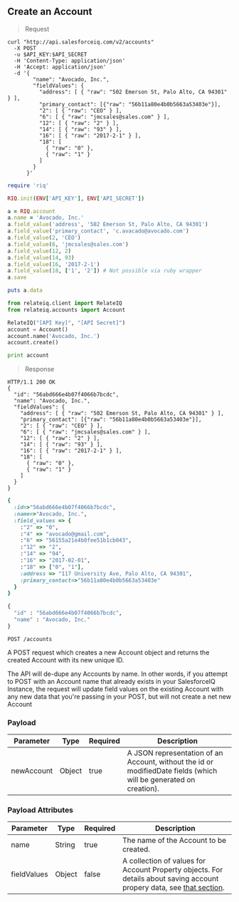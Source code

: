 ## Create an Account

> Request

```shell
curl "http://api.salesforceiq.com/v2/accounts"
  -X POST
  -u $API_KEY:$API_SECRET
  -H 'Content-Type: application/json'
  -H 'Accept: application/json'
  -d '{ 
        "name": "Avocado, Inc.",
        "fieldValues": { 
          "address": [ { "raw": "502 Emerson St, Palo Alto, CA 94301" } ],
          "primary_contact": [{"raw": "56b11a80e4b0b5663a53403e"}],
          "2": [ { "raw": "CEO" } ],
          "6": [ { "raw": "jmcsales@sales.com" } ],
          "12": [ { "raw": "2" } ],
          "14": [ { "raw": "93" } ],
          "16": [ { "raw": "2017-2-1" } ],
          "18": [ 
            { "raw": "0" }, 
            { "raw": "1" } 
          ]
        }
      }'
```

```ruby 
require 'riq'

RIQ.init(ENV['API_KEY'], ENV['API_SECRET'])

a = RIQ.account
a.name = 'Avocado, Inc.'
a.field_value('address', '502 Emerson St, Palo Alto, CA 94301')
a.field_value('primary_contact', 'c.avacado@avocado.com')
a.field_value(2, 'CEO')
a.field_value(6, 'jmcsales@sales.com')
a.field_value(12, 2)
a.field_value(14, 93)
a.field_value(16, '2017-2-1')
a.field_value(18, ['1', '2']) # Not possible via ruby wrapper
a.save

puts a.data
```

```python
from relateiq.client import RelateIQ
from relateiq.accounts import Account

RelateIQ("[API Key]", "[API Secret]")
account = Account()
account.name('Avocado, Inc.')
account.create()

print account
```

> Response

```shell
HTTP/1.1 200 OK
{
  "id": "56abd666e4b07f4066b7bcdc",
  "name": "Avocado, Inc.",
  "fieldValues": { 
    "address": [ { "raw": "502 Emerson St, Palo Alto, CA 94301" } ],
    "primary_contact": [{"raw": "56b11a80e4b0b5663a53403e"}],
    "2": [ { "raw": "CEO" } ],
    "6": [ { "raw": "jmcsales@sales.com" } ],
    "12": [ { "raw": "2" } ],
    "14": [ { "raw": "93" } ],
    "16": [ { "raw": "2017-2-1" } ],
    "18": [ 
      { "raw": "0" }, 
      { "raw": "1" } 
    ]
  }
}
```

```ruby
{ 
  :id=>"56abd666e4b07f4066b7bcdc", 
  :name=>"Avocado, Inc.", 
  :field_values => {    
    :"2" => "0", 
    :"4" => "avocado@gmail.com", 
    :"6" => "56155a21e4b0fee51b1cb043",     
    :"12" => "2", 
    :"14" => "94",     
    :"16" => "2017-02-01",     
    :"18" => ["0", "1"], 
    :address => "117 University Ave, Palo Alto, CA 94301", 
    :primary_contact=>"56b11a80e4b0b5663a53403e"
  }
}
```

```python
{
  "id" : "56abd666e4b07f4066b7bcdc",
  "name" : "Avocado, Inc."
}
```
`POST /accounts`

A POST request which creates a new Account object and returns the created Account with its new unique ID.

The API will de-dupe any Accounts by name. In other words, if you attempt to POST with an Account name that already exists in your SalesforceIQ Instance, the request will update field values on the existing Account with any new data that you're passing in your POST, but will not create a net new Account

### Payload
Parameter | Type | Required | Description
--------- | ---- | -------- | -----------
newAccount | Object | true | A JSON representation of an Account, without the id or modifiedDate fields (which will be generated on creation).

### Payload Attributes
Parameter | Type | Required | Description
--------- | ---- | -------- | -----------
name | String | true | The name of the Account to be created.
fieldValues | Object | false | A collection of values for Account Property objects. For details about saving account propery data, see [that section](#account-properties).